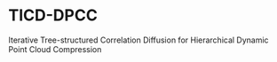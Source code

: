 # TICD-DPCC
Iterative Tree-structured Correlation Diffusion for Hierarchical Dynamic Point Cloud Compression
